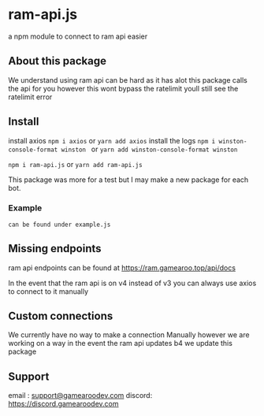 # ram-api.js

a npm module to connect to ram api easier

## About this package

We understand using ram api can be hard as it has alot this package calls the api for you however this wont bypass the ratelimit youll still see the ratelimit error

## Install

install axios `npm i axios` or `yarn add axios`
install the logs `npm i winston-console-format winston ` or `yarn add winston-console-format winston `

`npm i ram-api.js` or `yarn add ram-api.js`

This package was more for a test but I may make a new package for each bot.

### Example

```
can be found under example.js

```

## Missing endpoints

ram api endpoints can be found at https://ram.gamearoo.top/api/docs

In the event that the ram api is on v4 instead of v3 you can always use axios to connect to it manually

## Custom connections

We currently have no way to make a connection Manually however we are working on a way in the event the ram api updates b4 we update this package

## Support

email : support@gamearoodev.com
discord: https://discord.gamearoodev.com
